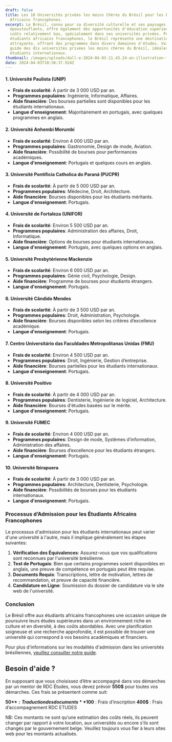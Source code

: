 ```yaml
---
draft: false
title: Les 10 Universités privées les moins Chères du Brésil pour les Étudiants
  Africains francophones.
excerpt: Le Brésil, connu pour sa diversité culturelle et ses paysages
  époustouflants, offre également des opportunités d'éducation supérieure à des
  coûts relativement bas, spécialement dans ses universités privées. Pour les
  étudiants africains francophones, le Brésil représente une destination
  attrayante, offrant des programmes dans divers domaines d'études. Voici un
  guide des dix universités privées les moins chères du Brésil, idéales pour les
  étudiants internationaux.
thumbnail: /images/uploads/dall-e-2024-04-03-11.43.24-an-illustration-featuring-a-diverse-group-of-african-francophone-students-holding-flags-from-various-african-countries-standing-in-front-of-a-modern-.jpg
date: 2024-04-03T10:38:37.924Z
---
```

#### 1. Université Paulista (UNIP)

* **Frais de scolarité**: À partir de 3 000 USD par an.
* **Programmes populaires**: Ingénierie, Informatique, Affaires.
* **Aide financière**: Des bourses partielles sont disponibles pour les étudiants internationaux.
* **Langue d'enseignement**: Majoritairement en portugais, avec quelques programmes en anglais.

#### 2. Université Anhembi Morumbi

* **Frais de scolarité**: Environ 4 000 USD par an.
* **Programmes populaires**: Gastronomie, Design de mode, Aviation.
* **Aide financière**: Possibilité de bourses pour performances académiques.
* **Langue d'enseignement**: Portugais et quelques cours en anglais.

#### 3. Université Pontificia Catholica do Paraná (PUCPR)

* **Frais de scolarité**: À partir de 5 000 USD par an.
* **Programmes populaires**: Médecine, Droit, Architecture.
* **Aide financière**: Bourses disponibles pour les étudiants méritants.
* **Langue d'enseignement**: Portugais.

#### 4. Université de Fortaleza (UNIFOR)

* **Frais de scolarité**: Environ 5 500 USD par an.
* **Programmes populaires**: Administration des affaires, Droit, Informatique.
* **Aide financière**: Options de bourses pour étudiants internationaux.
* **Langue d'enseignement**: Portugais, avec quelques options en anglais.

#### 5. Université Presbytérienne Mackenzie

* **Frais de scolarité**: Environ 6 000 USD par an.
* **Programmes populaires**: Génie civil, Psychologie, Design.
* **Aide financière**: Programme de bourses pour étudiants étrangers.
* **Langue d'enseignement**: Portugais.

#### 6. Université Cândido Mendes

* **Frais de scolarité**: À partir de 3 500 USD par an.
* **Programmes populaires**: Droit, Administration, Psychologie.
* **Aide financière**: Bourses disponibles selon les critères d’excellence académique.
* **Langue d'enseignement**: Portugais.

#### 7. Centro Universitário das Faculdades Metropolitanas Unidas (FMU)

* **Frais de scolarité**: Environ 4 500 USD par an.
* **Programmes populaires**: Droit, Ingénierie, Gestion d’entreprise.
* **Aide financière**: Bourses partielles pour les étudiants internationaux.
* **Langue d'enseignement**: Portugais.

#### 8. Université Positivo

* **Frais de scolarité**: À partir de 4 000 USD par an.
* **Programmes populaires**: Dentisterie, Ingénierie de logiciel, Architecture.
* **Aide financière**: Bourses d'études basées sur le mérite.
* **Langue d'enseignement**: Portugais.

#### 9. Université FUMEC

* **Frais de scolarité**: Environ 4 000 USD par an.
* **Programmes populaires**: Design de mode, Systèmes d’information, Administration des affaires.
* **Aide financière**: Bourses d’excellence pour les étudiants étrangers.
* **Langue d'enseignement**: Portugais.

#### 10. Université Ibirapuera

* **Frais de scolarité**: À partir de 3 000 USD par an.
* **Programmes populaires**: Architecture, Dentisterie, Psychologie.
* **Aide financière**: Possibilités de bourses pour les étudiants internationaux.
* **Langue d'enseignement**: Portugais.

### Processus d’Admission pour les Étudiants Africains Francophones

Le processus d'admission pour les étudiants internationaux peut varier d'une université à l'autre, mais il implique généralement les étapes suivantes:

1. **Vérification des Équivalences**: Assurez-vous que vos qualifications sont reconnues par l'université brésilienne.
2. **Test de Portugais**: Bien que certains programmes soient disponibles en anglais, une preuve de compétence en portugais peut être requise.
3. **Documents Requis**: Transcriptions, lettre de motivation, lettres de recommandation, et preuve de capacité financière.
4. **Candidature en Ligne**: Soumission du dossier de candidature via le site web de l'université.

### Conclusion

Le Brésil offre aux étudiants africains francophones une occasion unique de poursuivre leurs études supérieures dans un environnement riche en culture et en diversité, à des coûts abordables. Avec une planification soigneuse et une recherche approfondie, il est possible de trouver une université qui correspond à vos besoins académiques et financiers.

Pour plus d'informations sur les modalités d'admission dans les universités brésiliennes, [veuillez consulter notre guide](https://www.rdcetudes.com/guides/bresil/admission).

## B﻿esoin d'aide ?

En supposant que vous choisissez d’être accompagné dans vos démarches par un mentor de RDC Études, vous devez prévoir **550$** pour toutes vos démarches. Ces frais se présentent comme suit:

**50$** :  Traduction des documents 
**100$** :  Frais d’inscription
**400$** : Frais d’accompagnement RDC ETUDES

NB: Ces montants ne sont qu’une estimation des coûts réels, ils peuvent changer par rapport à votre location, aux universités ou encore s’ils sont changés par le gouvernement belge. Veuillez toujours vous fier à leurs sites web pour les montants actualisés.